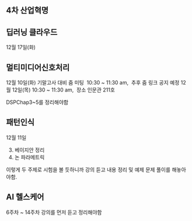 ## 4차 산업혁명

## 딥러닝 클라우드
12월 17일(화)

## 멀티미디어신호처리
12월 10일(화) 기말고사 대비 줌 미팅  10:30 ~ 11:30 am,  추후 줌 링크 공지 예정
12월 12일(목) 10:30 ~ 11:30 am,  장소 인문관 211호

DSPChap3~5를 정리해야함

## 패턴인식
12월 11일

3. 베이지안 정리
4. 논 파라메트릭 

이렇게 두 주제로 시험을 볼 듯하니까 강의 듣고 내용 정리 및 예제 문제 풀이를 해놓아야함.




## AI 헬스케어

6주차 ~ 14주차 강의를 먼저 듣고 정리해야함
